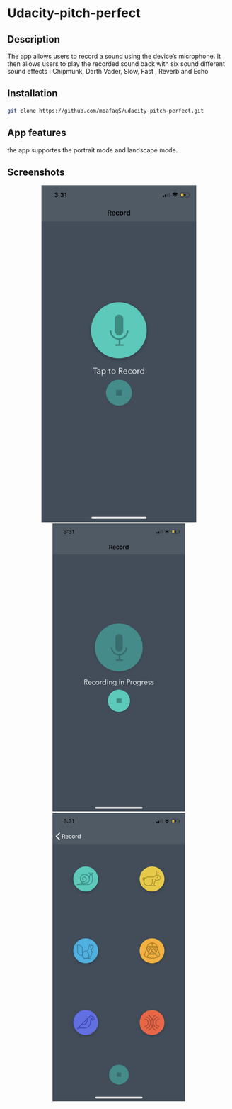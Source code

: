 # Udacity-pitch-perfect

## Description 
The app allows users to record a sound using the device’s microphone. It then allows users to play the recorded sound back 
with six sound different sound effects : Chipmunk, Darth Vader, Slow, Fast , Reverb and Echo 


## Installation
```bash
git clone https://github.com/moafaqS/udacity-pitch-perfect.git
```

## App features

the app supportes the portrait mode and landscape mode. 

## Screenshots
<p align="center">
<img src="https://raw.githubusercontent.com/moafaqS/udacity-pitch-perfect/master/screenshots/IMG_1545.PNG" width="350">
<img src="https://raw.githubusercontent.com/moafaqS/udacity-pitch-perfect/master/screenshots/IMG_1546.PNG" width="300">
<img src="https://raw.githubusercontent.com/moafaqS/udacity-pitch-perfect/master/screenshots/IMG_1547.PNG" width="300">
</p>





